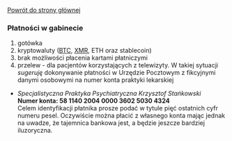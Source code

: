 <a href="https://gabinetpsychiatra.pl"> Powrót do strony głównej </a>

### Płatności w gabinecie

1. gotówka
2. kryptowaluty ([BTC](http://btc.psychiatra.eth.link/), [XMR](http://xmr.psychiatra.eth.link/), ETH oraz stablecoin)
3. brak możliwości płacenia kartami płatniczymi
4. przelew - dla pacjentów korzystających z telewizyty. W takiej sytuacji _sugeruję_ dokonywanie płatności w Urzędzie Pocztowym z fikcyjnymi danymi osobowymi na numer konta praktyki lekarskiej<br>
- _Specjalistyczna Praktyka Psychiatryczna Krzysztof Stańkowski_ <br>
**Numer konta: 58 1140 2004 0000 3602 5030 4324**<br>
Celem identyfikacji płatnika prosze podać w tytule pięć ostatnich cyfr numeru pesel. Oczywiście można płacić z własnego konta mając jednak na uwadze, że tajemnica bankowa jest, a będzie jeszcze bardziej iluzoryczna.
